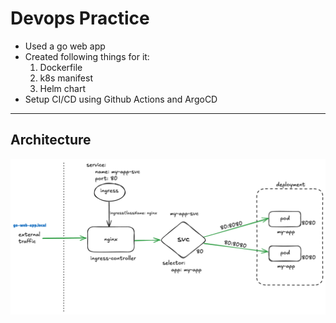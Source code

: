 # Devops Practice
* Used a go web app
* Created following things for it:
    1. Dockerfile
    2. k8s manifest
    3. Helm chart
* Setup CI/CD using Github Actions and ArgoCD

---
## Architecture
![Architecture Diagram](img/arch-diagram.png)